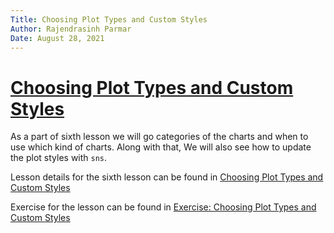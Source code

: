 ```yaml
---
Title: Choosing Plot Types and Custom Styles
Author: Rajendrasinh Parmar
Date: August 28, 2021
---
```


# [Choosing Plot Types and Custom Styles](./choosing-plot-types-and-custom-styles.ipynb)

As a part of sixth lesson we will go categories of the charts and when to use which kind of charts.
Along with that, We will also see how to update the plot styles with `sns`.

Lesson details for the sixth lesson can be found in [Choosing Plot Types and Custom Styles](./choosing-plot-types-and-custom-styles.ipynb)

Exercise for the lesson can be found in [Exercise: Choosing Plot Types and Custom Styles](./exercise-choosing-plot-types-and-custom-styles.ipynb)
